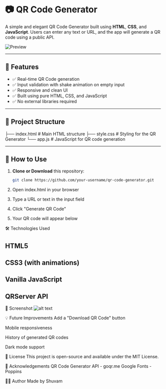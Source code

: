 # 📷 QR Code Generator

A simple and elegant QR Code Generator built using **HTML**, **CSS**, and **JavaScript**. Users can enter any text or URL, and the app will generate a QR code using a public API.

![Preview](https://api.qrserver.com/v1/create-qr-code/?data=QR%20Code%20Generator&size=150x150)

---

## 🚀 Features

- ✅ Real-time QR Code generation
- ✅ Input validation with shake animation on empty input
- ✅ Responsive and clean UI
- ✅ Built using pure HTML, CSS, and JavaScript
- ✅ No external libraries required

---

## 📁 Project Structure
├── index.html # Main HTML structure
├── style.css # Styling for the QR Generator
└── app.js # JavaScript for QR code generation

---

## 🔧 How to Use

1. **Clone or Download** this repository:
   ```bash
   git clone https://github.com/your-username/qr-code-generator.git
2. Open index.html in your browser

3. Type a URL or text in the input field

4. Click "Generate QR Code"

5. Your QR code will appear below

🛠 Technologies Used
## HTML5

## CSS3 (with animations)

## Vanilla JavaScript

## QRServer API

📸 Screenshot
![alt text](image.png)

💡 Future Improvements
Add a "Download QR Code" button

Mobile responsiveness

History of generated QR codes

Dark mode support

📄 License
This project is open-source and available under the MIT License.

🙌 Acknowledgements
QR Code Generator API - goqr.me
Google Fonts - Poppins

👨‍💻 Author
Made by Shuvam

